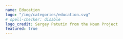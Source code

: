 ```yaml
---
name: Education
logo: "/img/categories/education.svg"
# spell-checker: disable
logo_credit: Sergey Patutin from the Noun Project
featured: true
---
```

